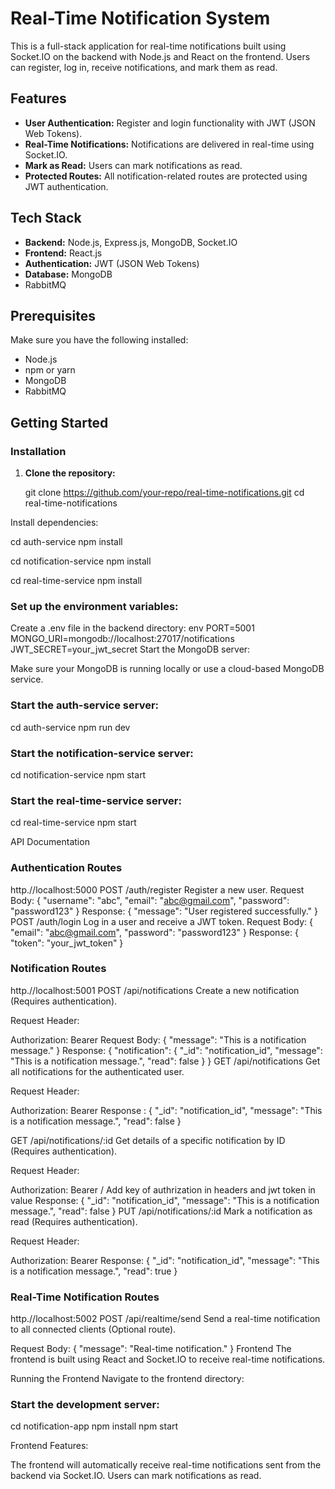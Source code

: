 # Real-Time Notification System

This is a full-stack application for real-time notifications built using Socket.IO on the backend with Node.js and React on the frontend. Users can register, log in, receive notifications, and mark them as read.

## Features

- **User Authentication:** Register and login functionality with JWT (JSON Web Tokens).
- **Real-Time Notifications:** Notifications are delivered in real-time using Socket.IO.
- **Mark as Read:** Users can mark notifications as read.
- **Protected Routes:** All notification-related routes are protected using JWT authentication.

## Tech Stack

- **Backend:** Node.js, Express.js, MongoDB, Socket.IO
- **Frontend:** React.js
- **Authentication:** JWT (JSON Web Tokens)
- **Database:** MongoDB
- RabbitMQ

## Prerequisites

Make sure you have the following installed:

- Node.js
- npm or yarn
- MongoDB
- RabbitMQ

## Getting Started

### Installation

1. **Clone the repository:**

   git clone https://github.com/your-repo/real-time-notifications.git
   cd real-time-notifications
   
Install dependencies:

cd auth-service
npm install


cd notification-service
npm install


cd real-time-service
npm install



### Set up the environment variables:
Create a .env file in the backend directory:
env
PORT=5001
MONGO_URI=mongodb://localhost:27017/notifications
JWT_SECRET=your_jwt_secret
Start the MongoDB server:

Make sure your MongoDB is running locally or use a cloud-based MongoDB service.

### Start the auth-service server:
cd auth-service
npm run dev

### Start the notification-service server:
cd notification-service
npm start

### Start the real-time-service server:
cd real-time-service
npm start


API Documentation

### Authentication Routes
http.//localhost:5000
POST /auth/register
Register a new user.
Request Body:
{
  "username": "abc",
  "email": "abc@gmail.com",
  "password": "password123"
}
Response:
{
  "message": "User registered successfully."
}
POST /auth/login
Log in a user and receive a JWT token.
Request Body:
{
  "email": "abc@gmail.com",
  "password": "password123"
}
Response:
{
  "token": "your_jwt_token"
}


### Notification Routes
http.//localhost:5001
POST /api/notifications
Create a new notification (Requires authentication).

Request Header:

Authorization: Bearer <token>
Request Body:
{
  "message": "This is a notification message."
}
Response:
{
  "notification": {
    "_id": "notification_id",
    "message": "This is a notification message.",
    "read": false
  }
}
GET /api/notifications
Get all notifications for the authenticated user.

Request Header:

Authorization: Bearer <token>
Response :
  {
    "_id": "notification_id",
    "message": "This is a notification message.",
    "read": false
  }

GET /api/notifications/:id
Get details of a specific notification by ID (Requires authentication).

Request Header:

Authorization: Bearer <token>/ Add key of authrization in headers and jwt token in value
Response:
{
  "_id": "notification_id",
  "message": "This is a notification message.",
  "read": false
}
PUT /api/notifications/:id
Mark a notification as read (Requires authentication).

Request Header:

Authorization: Bearer <token>
Response:
{
  "_id": "notification_id",
  "message": "This is a notification message.",
  "read": true
}
### Real-Time Notification Routes
http.//localhost:5002
POST /api/realtime/send
Send a real-time notification to all connected clients (Optional route).

Request Body:
{
  "message": "Real-time notification."
}
Frontend
The frontend is built using React and Socket.IO to receive real-time notifications.

Running the Frontend
Navigate to the frontend directory:



### Start the development server:
cd notification-app
npm install
npm start


Frontend Features:

The frontend will automatically receive real-time notifications sent from the backend via Socket.IO.
Users can mark notifications as read.
